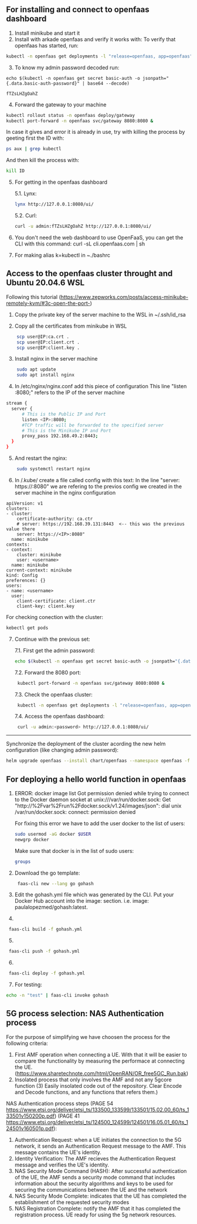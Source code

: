 <!-- # Serverless 5G Code



## Getting started

To make it easy for you to get started with GitLab, here's a list of recommended next steps.

Already a pro? Just edit this README.md and make it your own. Want to make it easy? [Use the template at the bottom](#editing-this-readme)!

## Add your files

- [ ] [Create](https://docs.gitlab.com/ee/user/project/repository/web_editor.html#create-a-file) or [upload](https://docs.gitlab.com/ee/user/project/repository/web_editor.html#upload-a-file) files
- [ ] [Add files using the command line](https://docs.gitlab.com/ee/gitlab-basics/add-file.html#add-a-file-using-the-command-line) or push an existing Git repository with the following command:

```
cd existing_repo
git remote add origin https://git.tu-berlin.de/master-theses/serverless-5g-code.git
git branch -M main
git push -uf origin main
```

## Integrate with your tools

- [ ] [Set up project integrations](https://git.tu-berlin.de/master-theses/serverless-5g-code/-/settings/integrations)

## Collaborate with your team

- [ ] [Invite team members and collaborators](https://docs.gitlab.com/ee/user/project/members/)
- [ ] [Create a new merge request](https://docs.gitlab.com/ee/user/project/merge_requests/creating_merge_requests.html)
- [ ] [Automatically close issues from merge requests](https://docs.gitlab.com/ee/user/project/issues/managing_issues.html#closing-issues-automatically)
- [ ] [Enable merge request approvals](https://docs.gitlab.com/ee/user/project/merge_requests/approvals/)
- [ ] [Automatically merge when pipeline succeeds](https://docs.gitlab.com/ee/user/project/merge_requests/merge_when_pipeline_succeeds.html)

## Test and Deploy

Use the built-in continuous integration in GitLab.

- [ ] [Get started with GitLab CI/CD](https://docs.gitlab.com/ee/ci/quick_start/index.html)
- [ ] [Analyze your code for known vulnerabilities with Static Application Security Testing(SAST)](https://docs.gitlab.com/ee/user/application_security/sast/)
- [ ] [Deploy to Kubernetes, Amazon EC2, or Amazon ECS using Auto Deploy](https://docs.gitlab.com/ee/topics/autodevops/requirements.html)
- [ ] [Use pull-based deployments for improved Kubernetes management](https://docs.gitlab.com/ee/user/clusters/agent/)
- [ ] [Set up protected environments](https://docs.gitlab.com/ee/ci/environments/protected_environments.html)

***

# Editing this README

When you're ready to make this README your own, just edit this file and use the handy template below (or feel free to structure it however you want - this is just a starting point!). Thank you to [makeareadme.com](https://www.makeareadme.com/) for this template.

## Suggestions for a good README
Every project is different, so consider which of these sections apply to yours. The sections used in the template are suggestions for most open source projects. Also keep in mind that while a README can be too long and detailed, too long is better than too short. If you think your README is too long, consider utilizing another form of documentation rather than cutting out information.

## Name
Choose a self-explaining name for your project.

## Description
Let people know what your project can do specifically. Provide context and add a link to any reference visitors might be unfamiliar with. A list of Features or a Background subsection can also be added here. If there are alternatives to your project, this is a good place to list differentiating factors.

## Badges
On some READMEs, you may see small images that convey metadata, such as whether or not all the tests are passing for the project. You can use Shields to add some to your README. Many services also have instructions for adding a badge.

## Visuals
Depending on what you are making, it can be a good idea to include screenshots or even a video (you'll frequently see GIFs rather than actual videos). Tools like ttygif can help, but check out Asciinema for a more sophisticated method.

## Installation
Within a particular ecosystem, there may be a common way of installing things, such as using Yarn, NuGet, or Homebrew. However, consider the possibility that whoever is reading your README is a novice and would like more guidance. Listing specific steps helps remove ambiguity and gets people to using your project as quickly as possible. If it only runs in a specific context like a particular programming language version or operating system or has dependencies that have to be installed manually, also add a Requirements subsection.

## Usage
Use examples liberally, and show the expected output if you can. It's helpful to have inline the smallest example of usage that you can demonstrate, while providing links to more sophisticated examples if they are too long to reasonably include in the README.

## Support
Tell people where they can go to for help. It can be any combination of an issue tracker, a chat room, an email address, etc.

## Roadmap
If you have ideas for releases in the future, it is a good idea to list them in the README.

## Contributing
State if you are open to contributions and what your requirements are for accepting them.

For people who want to make changes to your project, it's helpful to have some documentation on how to get started. Perhaps there is a script that they should run or some environment variables that they need to set. Make these steps explicit. These instructions could also be useful to your future self.

You can also document commands to lint the code or run tests. These steps help to ensure high code quality and reduce the likelihood that the changes inadvertently break something. Having instructions for running tests is especially helpful if it requires external setup, such as starting a Selenium server for testing in a browser.

## Authors and acknowledgment
Show your appreciation to those who have contributed to the project.

## License
For open source projects, say how it is licensed.

## Project status
If you have run out of energy or time for your project, put a note at the top of the README saying that development has slowed down or stopped completely. Someone may choose to fork your project or volunteer to step in as a maintainer or owner, allowing your project to keep going. You can also make an explicit request for maintainers. -->


## For installing and connect to openfaas dashboard

1. Install minikube and start it
2. Install with arkade openfaas and verify it works with: To verify that openfaas has started, run:
```bash
kubectl -n openfaas get deployments -l "release=openfaas, app=openfaas"
```
3. To know my admin password decoded run: 
 ```console
 echo $(kubectl -n openfaas get secret basic-auth -o jsonpath="{.data.basic-auth-password}" | base64 --decode)

fTZsLHZgOahZ
```
4.  Forward the gateway to your machine
```bash
kubectl rollout status -n openfaas deploy/gateway
kubectl port-forward -n openfaas svc/gateway 8080:8080 &
```
In case it gives and error it is already in use, try with killing the process by geeting first the ID with:

```bash
ps aux | grep kubectl
```
And then kill the process with: 
```bash
kill ID
```

5. For getting in the openfaas dashboard

    5.1. Lynx:
    ```bash 
    lynx http://127.0.0.1:8080/ui/
    ```
    5.2. Curl:
    ```bash
    curl -u admin:fTZsLHZgOahZ http://127.0.0.1:8080/ui/
    ```


6. You don't need the web dashboard to use OpenFaaS, you can get the CLI with this command: curl -sL cli.openfaas.com | sh

7. For making alias k=kubectl in ~./bashrc





## Access to the openfaas cluster throught and Ubuntu 20.04.6 WSL 

Following this tutorial (https://www.zepworks.com/posts/access-minikube-remotely-kvm/#3c-open-the-port-)

1. Copy the private key of the server machine to the WSL in ~/.ssh/id_rsa

2. Copy all the certificates from minikube in WSL
```bash
	scp user@IP:ca.crt .
	scp user@IP:client.crt .
	scp user@IP:client.key .
```

3. Install nginx in the server machine

```bash
	sudo apt update
	sudo apt install nginx
```

4. In /etc/nginx/nginx.conf add this piece of configuration
This line "listen <IP>:8080;" refers to the IP of the server machine
```bash 	
stream {
  server {
      # This is the Public IP and Port
      listen <IP>:8080;
      #TCP traffic will be forwarded to the specified server
      # This is the Minikube IP and Port
      proxy_pass 192.168.49.2:8443;
  }
}

```

5. And restart the nginx:
```bash
	sudo systemctl restart nginx
```
6. In /.kube/ create a file called config with this text:
In the line "server: https://<IP>:8080" we are refering to the previos config we created in the server machine in the nginx configuration
```
apiVersion: v1
clusters:
- cluster:
    certificate-authority: ca.ctr
    # server: https://192.168.39.131:8443  <-- this was the previous value there
    server: https://<IP>:8080"
  name: minikube
contexts:
- context:
    cluster: minikube
    user: <username>
  name: minikube
current-context: minikube
kind: Config
preferences: {}
users:
- name: <username>
  user:
    client-certificate: client.ctr
    client-key: client.key
```
For checking  conection with the cluster:

```bash
kebectl get pods
```

7. Continue with the previous set:

    7.1. First get the admin password: 
    ```bash
    echo $(kubectl -n openfaas get secret basic-auth -o jsonpath="{.data.basic-auth-password}" | base64 --decode)
    ```
    7.2. Forward the 8080 port:
    ```bash
     kubectl port-forward -n openfaas svc/gateway 8080:8080 &
     ```
    7.3. Check the openfaas cluster:
    ```bash
     kubectl -n openfaas get deployments -l "release=openfaas, app=openfaas"
     ```
    7.4. Access the openfaas dashboard:
    ```bash
     curl -u admin:<password> http://127.0.0.1:8080/ui/
    ```


----------------------------------
Synchronize the deployment of the cluster acording the new helm configuration (like changing admin password):
```bash 
helm upgrade openfaas --install chart/openfaas --namespace openfaas -f ./chart/openfaas/values.yaml
``` 

## For deploying a hello world function in openfaas


1. ERROR: docker image list
Got permission denied while trying to connect to the Docker daemon socket at unix:///var/run/docker.sock: Get "http://%2Fvar%2Frun%2Fdocker.sock/v1.24/images/json": dial unix /var/run/docker.sock: connect: permission denied

	For fixing this error we have to add the user docker to the list  of users:
    ```bash 
	sudo usermod -aG docker $USER
	newgrp docker		
    ```
    Make sure that docker is in the list of sudo users:
    ```bash
    groups
    ```

2. Download the go template:
    ```bash
     faas-cli new --lang go gohash
    ```

3. Edit the gohash.yml file which was generated by the CLI. Put your Docker Hub account into the image: section. i.e. image: paulalopezmed/gohash:latest.

4. 
```bash
 faas-cli build -f gohash.yml
```
5. 
```bash
 faas-cli push -f gohash.yml
```

6. 
```bash
 faas-cli deploy -f gohash.yml
```

7. For testing: 
```bash
echo -n "test" | faas-cli invoke gohash
```

## 5G process selection: NAS Authentication process 
For the purpose of simplifying we have choosen the process for the following criteria:
1) First AMF operation when connecting a UE. With that it will be easier to compare the functionality by measuring the performace at connecting the UE.(https://www.sharetechnote.com/html/OpenRAN/OR_free5GC_Run.bak)
2) Insolated process that only involves the AMF and not any 5gcore function
(3) Easily insolated code out of the repository. Clear Encode and Decode functions, and any functions that refers them.)  

NAS Authentication process steps (PAGE 54 https://www.etsi.org/deliver/etsi_ts/133500_133599/133501/15.02.00_60/ts_133501v150200p.pdf)
(PAGE 41 https://www.etsi.org/deliver/etsi_ts/124500_124599/124501/16.05.01_60/ts_124501v160501p.pdf):

1) Authentication Request: when a UE initiates the connection to the 5G network, it sends an Authentication Request message to the AMF. This message contains the UE's identity.
2) Identity Verification: The AMF recieves the Authentication Request message and verifies the UE's identity.
3) NAS Security Mode Command (HASH): After successful authentication of the UE, the AMF sends a security mode command that includes information about the security algorithms and keys to be used for securing the communications between the UE and the network
4) NAS Security Mode Complete: indicates that the UE has completed the establishment of the requested security modes
5) NAS Registration Complete: notify the AMF that it has completed the registration process. UE ready for using the 5g network resources.


